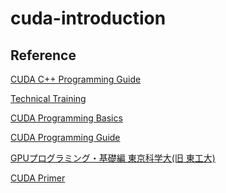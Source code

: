 # cuda-introduction

## Reference
<p><a href="https://docs.nvidia.com/cuda/cuda-c-programming-guide/index.html">CUDA C++ Programming Guide</a></p>
<p><a href="https://www.nvidia.co.jp/docs/IO/59373/VolumeI.pdf">Technical Training</a></p>
<p><a href="https://http.download.nvidia.com/developer/cuda/jp/CUDA_Programming_Basics_PartI_jp.pdf">CUDA Programming Basics</a></p>
<p><a href="https://www.nvidia.co.jp/docs/IO/51174/NVIDIA_CUDA_Programming_Guide_1.1_JPN.pdf">CUDA Programming Guide</a></p>
<p><a href="https://www.gsic.titech.ac.jp/supercon/main/attwiki/index.php?plugin=attach&refer=SupercomputingContest2016&openfile=gpu-prog16-1ow.pdf">GPUプログラミング・基礎編 東京科学大(旧 東工大)</a></p>
<p><a href="https://tail-island.github.io/cuda-primer/">CUDA Primer</p>